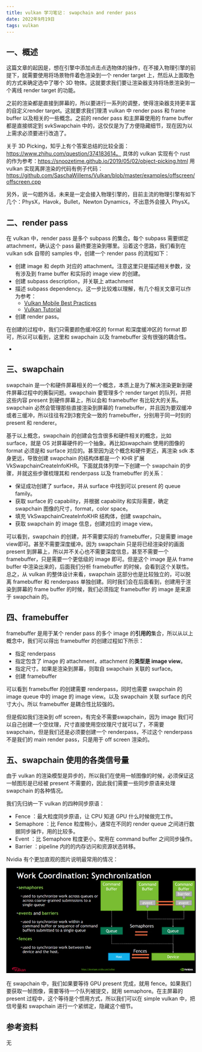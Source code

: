 ```yaml
---
title: vulkan 学习笔记： swapchain and render pass
date: 2022年9月19日
tags: vulkan
---
```


## 一、概述

这篇文章的起因是，想在引擎中添加点击点选物体的操作，在不接入物理引擎的前提下，就需要使用将场景物件着色渲染到一个 render target 上，然后从上面取色的方式来确定选中了哪个 3D 物体。这就要求我们要让渲染器支持将场景渲染到一个离线 render target 的功能。

之前的渲染都是直接到屏幕的，所以要进行一系列的调整，使得渲染器支持更丰富的自定义render target。这就要求我们理清 vulkan 中 render pass 和 frame buffer 以及相关的一些概念。之前的 render pass 和主屏幕使用的 frame buffer 都是直接绑定到 svkSwapchain 中的，这仅仅是为了方便隐藏细节，现在因为以上需求必须要进行改造了。

<!-- more -->

关于 3D Picking，知乎上有个答案总结的比较全面：https://www.zhihu.com/question/374183614。
具体的 vulkan 实现有个 rust 的作为参考：https://snoozetime.github.io/2019/05/02/object-picking.html
用 vulkan 实现离屏渲染的代码有例子代码：https://github.com/SaschaWillems/Vulkan/blob/master/examples/offscreen/offscreen.cpp

另外，说一句题外话，未来是一定会接入物理引擎的，目前主流的物理引擎有如下几个：PhysX，Havok，Bullet，Newton Dynamics，不出意外会接入 PhysX。

## 二、render pass

在 vulkan 中，render pass 是多个 subpass 的集合。每个 subpass 需要绑定 attachment，确认这个 pass 最终要渲染到哪里。沿着这个思路，我们看到在 vulkan sdk 自带的 samples 中，创建一个 render pass 的流程如下：

- 创建 image 和 depth 对应的 attachment。注意这里只是描述相关参数，没有涉及到 frame buffer 和实际的 image view 的创建。
- 创建 subpass description，并关联上 attachment
- 描述 subpass dependency。这一步比较难以理解，有几个相关文章可以作为参考：
  - [Vulkan Mobile Best Practices](https://community.arm.com/arm-community-blogs/b/graphics-gaming-and-vr-blog/posts/vulkan-best-practices-frequently-asked-questions-part-1)
  - [Vulkan Tutorial](https://vulkan-tutorial.com/Drawing_a_triangle/Graphics_pipeline_basics/Render_passes)
- 创建 render pass。

在创建的过程中，我们只需要颜色缓冲区的 format 和深度缓冲区的 format 即可，所以可以看到，这里和 swapchain 以及 framebuffer 没有很强的耦合性。

- 

## 三、swapchain

swapchain 是一个和硬件屏幕相关的一个概念，本质上是为了解决渲染更新到硬件屏幕过程中的撕裂问题。swapchain 要管理多个 render target 的队列，并把这些内容 present 到硬件屏幕上，所以会和 framebuffer 有比较大的关系。
swapchain 必然会管理那些直接渲染到屏幕的 framebuffer，并且因为要双缓冲或者三缓冲，所以往往有2到3套完全一致的 framebuffer，分别用于同一时刻的 present 和 renderer。

基于以上概念，swapchain 的创建会包含很多和硬件相关的概念，比如 surface，就是 OS 对屏幕硬件的一个抽象。再比如swapchain 使用的图像的 format 必须是和 surface 对应的。甚至因为这个概念和硬件更近，离渲染 sdk 本身更远，导致创建 swapchain 的结构体都是一个 KHR 扩展 VkSwapchainCreateInfoKHR。下面就具体列举一下创建一个 swapchain 的步骤，并就这些步骤梳理其和 renderpass 以及 framebuffer 的关系：

- 保证成功创建了 surface，并从 surface 中找到可以 present 的 queue family。
- 获取 surface 的 capability，并根据 capability 和实际需要，确定 swapchain 图像的尺寸，format，color space。
- 填充 VkSwapchainCreateInfoKHR 结构体，创建 swapchain。
- 获取 swapchain 的 image 信息，创建对应的 image view。

可以看到，swapchain 的创建，并不需要实际的 framebuffer，只是需要 image view即可。甚至不需要深度缓冲。因为 swapchain 只是将已经渲染好的画面 present 到屏幕上，所以并不关心也不需要深度信息，甚至不需要一个 framebuffer，只是需要一个更低级的 image 即可。但是这个 image 是从 frame buffer 中渲染出来的，后面我们分析 framebuffer 的时候，会看到这个关联性。总之，从 vulkan 的整体设计来看，swapchain 这部分也是比较独立的，可以脱离 framebuffer 和 renderpass 单独创建。同时我们会在后面看到，创建用于渲染到屏幕的 frame buffer 的时候，我们必须指定 framebuffer 的 image 是来源于 swapchain 的。

## 四、framebuffer

framebuffer 是用于某个 render pass 的多个 image 的**引用的**集合，所以从以上概念中，我们可以得出 framebuffer 的创建过程如下所示：

- 指定 renderpass
- 指定包含了 image 的 attachment，attachment 的**类型是 image view**。
- 指定尺寸。如果是渲染到屏幕，则取自 swapchain 关联的 surface。
- 创建 framebuffer

可以看到 framebuffer 的创建需要 renderpass，同时也需要 swapchain 的 image queue 中的 image 的 image view。以及 swapchain 关联 surface 的尺寸大小。所以 framebuffer 是耦合性比较强的。

但是假如我们渲染到 off screen，有完全不需要swapchain，因为 image 我们可以自己创建一个空纹理，尺寸直接使用空纹理尺寸就可以了，不需要 swapchain，但是我们还是必须要创建一个 renderpass，不过这个 renderpass不是我们的 main render pass，只是用于 off screen 渲染的。

## 五、swapchain 使用的各类信号量

由于 vulkan 的渲染模型是异步的，所以我们在使用一帧图像的时候，必须保证这一帧图形是已经被 present 不需要的，因此我们需要一些同步原语来处理 swapchain 的各种情况。

我们先归纳一下 vulkan 的四种同步原语：

- Fence ：最大粒度同步原语，让 CPU 知道 GPU 什么时候做完工作。
- Semaphore ：比 Fence 粒度稍小，通常在不同的 render queue 之间进行数据同步操作，用的比较多。
- Event ：比 Semaphore 粒度更小，常用在 command buffer 之间同步操作。
- Barrier ：pipeline 内的的内存访问和资源状态转移。

Nvidia 有个更加直观的图片说明最常用的情况：

![](/images/2022-09-19-vulkan_sync.png)

在 swapchain 中，我们如果要等待 GPU present 完成，就用 fence。如果我们要获取一帧图像，需要等待一个队列被提交，就用 semaphore。在主屏幕的 present 过程中，这个等待是个惯用方式，所以我们可以在 simple vulkan 中，把信号量和 swapchain 进行一个紧绑定，隐藏这个细节。



## 参考资料

无





